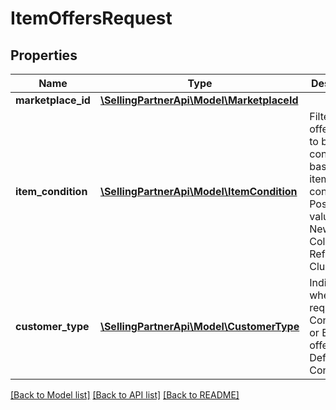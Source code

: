 # ItemOffersRequest

## Properties
Name | Type | Description | Notes
------------ | ------------- | ------------- | -------------
**marketplace_id** | [**\SellingPartnerApi\Model\MarketplaceId**](MarketplaceId.md) |  | 
**item_condition** | [**\SellingPartnerApi\Model\ItemCondition**](ItemCondition.md) | Filters the offer listings to be considered based on item condition. Possible values: New, Used, Collectible, Refurbished, Club. | 
**customer_type** | [**\SellingPartnerApi\Model\CustomerType**](CustomerType.md) | Indicates whether to request Consumer or Business offers. Default is Consumer. | [optional] 

[[Back to Model list]](../README.md#documentation-for-models) [[Back to API list]](../README.md#documentation-for-api-endpoints) [[Back to README]](../README.md)


